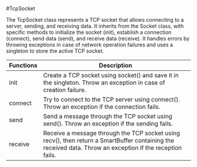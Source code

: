 #TcpSocket

The TcpSocket class represents a TCP socket that allows connecting to a server, sending, and receiving data. It inherits from the Socket class, with specific methods to initialize the socket (init), establish a connection (connect), send data (send), and receive data (receive). It handles errors by throwing exceptions in case of network operation failures and uses a singleton to store the active TCP socket.

| Functions                          | Description                                                                                       |
|-------------------------------------|---------------------------------------------------------------------------------------------------|
| init                              | Create a TCP socket using socket() and save it in the singleton. Throw an exception in case of creation failure. |
| connect                           | Try to connect to the TCP server using connect(). Throw an exception if the connection fails.     |
| send                              | Send a message through the TCP socket using send(). Throw an exception if the sending fails.      |
| receive                           | Receive a message through the TCP socket using recv(), then return a SmartBuffer containing the received data. Throw an exception if the reception fails. |
